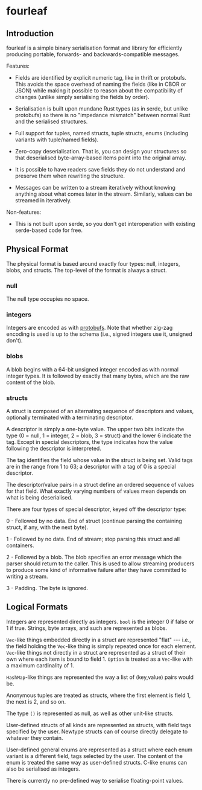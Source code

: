 # fourleaf

## Introduction

fourleaf is a simple binary serialisation format and library for efficiently
producing portable, forwards- and backwards-compatible messages.

Features:

- Fields are identified by explicit numeric tag, like in thrift or protobufs.
  This avoids the space overhead of naming the fields (like in CBOR or JSON)
  while making it possible to reason about the compatibility of changes (unlike
  simply serialising the fields by order).

- Serialisation is built upon mundane Rust types (as in serde, but unlike
  protobufs) so there is no "impedance mismatch" between normal Rust and the
  serialised structures.

- Full support for tuples, named structs, tuple structs, enums (including
  variants with tuple/named fields).

- Zero-copy deserialisation. That is, you can design your structures so that
  deserialised byte-array-based items point into the original array.

- It is possible to have readers save fields they do not understand and
  preserve them when rewriting the structure.

- Messages can be written to a stream iteratively without knowing anything
  about what comes later in the stream. Similarly, values can be streamed in
  iteratively.

Non-features:

- This is not built upon serde, so you don't get interoperation with existing
  serde-based code for free.

## Physical Format

The physical format is based around exactly four types: null, integers, blobs,
and structs. The top-level of the format is always a struct.

### null

The null type occupies no space.

### integers

Integers are encoded as with
[protobufs](https://developers.google.com/protocol-buffers/docs/encoding). Note
that whether zig-zag encoding is used is up to the schema (i.e., signed
integers use it, unsigned don't).

### blobs

A blob begins with a 64-bit unsigned integer encoded as with normal integer
types. It is followed by exactly that many bytes, which are the raw content of
the blob.

### structs

A struct is composed of an alternating sequence of descriptors and values,
optionally terminated with a terminating descriptor.

A descriptor is simply a one-byte value. The upper two bits indicate the type
(0 = null, 1 = integer, 2 = blob, 3 = struct) and the lower 6 indicate the tag.
Except in special descriptors, the type indicates how the value following
the descriptor is interpreted.

The tag identifies the field whose value in the struct is being set. Valid tags
are in the range from 1 to 63; a descriptor with a tag of 0 is a special
descriptor.

The descriptor/value pairs in a struct define an ordered sequence of values for
that field. What exactly varying numbers of values mean depends on what is
being deserialised.

There are four types of special descriptor, keyed off the descriptor type:

0 - Followed by no data. End of struct (continue parsing the containing struct,
if any, with the next byte).

1 - Followed by no data. End of stream; stop parsing this struct and all
containers.

2 - Followed by a blob. The blob specifies an error message which the parser
should return to the caller. This is used to allow streaming producers to
produce some kind of informative failure after they have committed to writing a
stream.

3 - Padding. The byte is ignored.

## Logical Formats

Integers are represented directly as integers. `bool` is the integer 0 if false
or 1 if true. Strings, byte arrays, and such are represented as blobs.

`Vec`-like things embedded directly in a struct are represented "flat" ---
i.e., the field holding the `Vec`-like thing is simply repeated once for each
element. `Vec`-like things not directly in a struct are represented as a struct
of their own where each item is bound to field 1. `Option` is treated as a
`Vec`-like with a maximum cardinality of 1.

`HashMap`-like things are represented the way a list of (key,value) pairs would
be.

Anonymous tuples are treated as structs, where the first element is field 1,
the next is 2, and so on.

The type `()` is represented as null, as well as other unit-like structs.

User-defined structs of all kinds are represented as structs, with field tags
specified by the user. Newtype structs can of course directly delegate to
whatever they contain.

User-defined general enums are represented as a struct where each enum variant
is a different field, tags selected by the user. The content of the enum is
treated the same way as user-defined structs. C-like enums can also be
serialised as integers.

There is currently no pre-defined way to serialise floating-point values.
